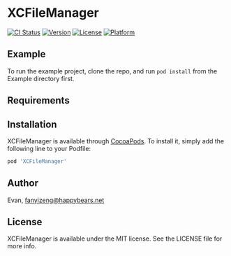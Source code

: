 # XCFileManager

[![CI Status](https://img.shields.io/travis/Evan/XCFileManager.svg?style=flat)](https://travis-ci.org/Evan/XCFileManager)
[![Version](https://img.shields.io/cocoapods/v/XCFileManager.svg?style=flat)](https://cocoapods.org/pods/XCFileManager)
[![License](https://img.shields.io/cocoapods/l/XCFileManager.svg?style=flat)](https://cocoapods.org/pods/XCFileManager)
[![Platform](https://img.shields.io/cocoapods/p/XCFileManager.svg?style=flat)](https://cocoapods.org/pods/XCFileManager)

## Example

To run the example project, clone the repo, and run `pod install` from the Example directory first.

## Requirements

## Installation

XCFileManager is available through [CocoaPods](https://cocoapods.org). To install
it, simply add the following line to your Podfile:

```ruby
pod 'XCFileManager'
```

## Author

Evan, fanyizeng@happybears.net

## License

XCFileManager is available under the MIT license. See the LICENSE file for more info.
